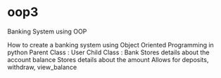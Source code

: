 # oop3
Banking System using OOP

How to create a banking system using Object Oriented Programming in python
Parent Class : User
Child Class  : Bank
Stores details about the account balance
Stores details about the amount
Allows for deposits, withdraw, view_balance
